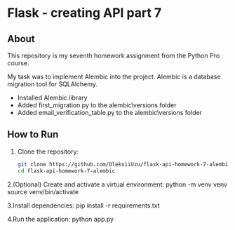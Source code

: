 # Flask - creating API part 7

## About

This repository is my seventh homework assignment from the Python Pro course. 

My task was to implement Alembic into the project. 
Alembic is a database migration tool for SQLAlchemy.

 - Installed Alembic library
 - Added first_migration.py to the alembic\versions folder
 - Added email_verification_table.py to the alembic\versions folder

## How to Run

1. Clone the repository:  
   ```bash
   git clone https://github.com/OleksiiUzu/flask-api-homework-7-alembic.git
   cd flask-api-homework-7-alembic
2.(Optional) Create and activate a virtual environment:
  python -m venv venv
  source venv/bin/activate

3.Install dependencies:
  pip install -r requirements.txt

4.Run the application:
  python app.py
